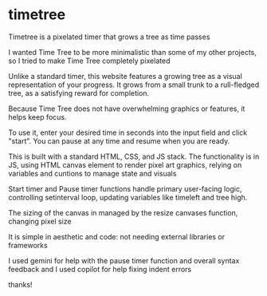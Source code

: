# timetree

Timetree is a pixelated timer that grows a tree as time passes

I wanted Time Tree to be more minimalistic than some of my other projects, so I tried to make Time Tree completely pixelated

Unlike a standard timer, this website features a growing tree as a visual representation of your progress. It grows from a small trunk to a rull-fledged tree, as a satisfying reward for completion.

Because Time Tree does not have overwhelming graphics or features, it helps keep focus.

To use it, enter your desired time in seconds into the input field and click "start". You can pause at any time and resume when you are ready.

This is built with a standard HTML, CSS, and JS stack. The functionality is in JS, using HTML canvas element to render pixel art graphics, relying on variables and cuntions to manage state and visuals

Start timer and Pause timer functions handle primary user-facing logic, controlling setinterval loop, updating variables like timeleft and tree high.

The sizing of the canvas in managed by the resize canvases function, changing pixel size

It is simple in aesthetic and code: not needing external libraries or frameworks

I used gemini for help with the pause timer function and overall syntax feedback and I used copilot for help fixing indent errors

thanks!